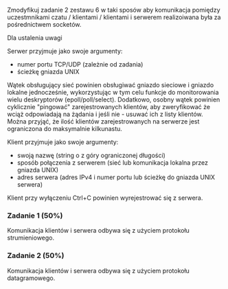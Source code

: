Zmodyfikuj zadanie 2 zestawu 6 w taki sposów aby komunikacja pomiędzy uczestmnikami czatu / klientami / klientami i serwerem realizoiwana była za pośrednictwem socketów.


Dla ustalenia uwagi

Serwer przyjmuje jako swoje argumenty:

- numer portu TCP/UDP (zależnie od zadania)
- ścieżkę gniazda UNIX

Wątek obsługujący sieć powinien obsługiwać gniazdo sieciowe i gniazdo lokalne jednocześnie, wykorzystując w tym celu funkcje do monitorowania wielu deskryptorów (epoll/poll/select).
Dodatkowo, osobny wątek powinien cyklicznie "pingować" zarejestrowanych klientów, aby zweryfikować że wciąż odpowiadają na żądania i jeśli nie - usuwać ich z listy klientów.
Można przyjąć, że ilość klientów zarejestrowanych na serwerze jest ograniczona do maksymalnie kilkunastu.


Klient przyjmuje jako swoje argumenty:

- swoją nazwę (string o z góry ograniczonej długości)
- sposób połączenia z serwerem (sieć lub komunikacja lokalna przez gniazda UNIX)
- adres serwera (adres IPv4 i numer portu lub ścieżkę do gniazda UNIX serwera)

Klient przy wyłączeniu Ctrl+C powinien wyrejestrować się z serwera.


### Zadanie 1 (50%)
Komunikacja klientów i serwera odbywa się z użyciem protokołu strumieniowego.

### Zadanie 2 (50%)
Komunikacja klientów i serwera odbywa się z użyciem protokołu datagramowego.

